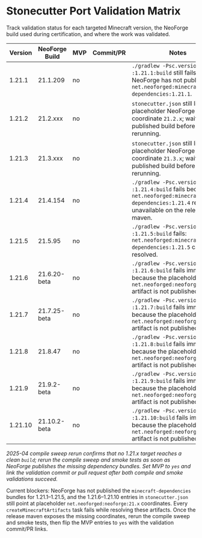 # Stonecutter Port Validation Matrix

Track validation status for each targeted Minecraft version, the NeoForge build
used during certification, and where the work was validated.

| Version | NeoForge Build | MVP | Commit/PR | Notes |
|---------|----------------|-----|-----------|-------|
| 1.21.1  | 21.1.209       | no  |           | `./gradlew -Psc.version=1.21.1 :1.21.1:build` still fails; NeoForge has not published `net.neoforged:minecraft-dependencies:1.21.1`. |
| 1.21.2  | 21.2.xxx       | no  |           | `stonecutter.json` still lists the placeholder NeoForge coordinate `21.2.x`; waiting on a published build before rerunning. |
| 1.21.3  | 21.3.xxx       | no  |           | `stonecutter.json` still lists the placeholder NeoForge coordinate `21.3.x`; waiting on a published build before rerunning. |
| 1.21.4  | 21.4.154       | no  |           | `./gradlew -Psc.version=1.21.4 :1.21.4:build` fails because `net.neoforged:minecraft-dependencies:1.21.4` remains unavailable on the release maven. |
| 1.21.5  | 21.5.95        | no  |           | `./gradlew -Psc.version=1.21.5 :1.21.5:build` fails: `net.neoforged:minecraft-dependencies:1.21.5` cannot be resolved. |
| 1.21.6  | 21.6.20-beta   | no  |           | `./gradlew -Psc.version=1.21.6 :1.21.6:build` fails immediately because the placeholder `net.neoforged:neoforge:21.6.x` artifact is not published yet. |
| 1.21.7  | 21.7.25-beta   | no  |           | `./gradlew -Psc.version=1.21.7 :1.21.7:build` fails immediately because the placeholder `net.neoforged:neoforge:21.7.x` artifact is not published yet. |
| 1.21.8  | 21.8.47        | no  |           | `./gradlew -Psc.version=1.21.8 :1.21.8:build` fails immediately because the placeholder `net.neoforged:neoforge:21.8.x` artifact is not published yet. |
| 1.21.9  | 21.9.2-beta    | no  |           | `./gradlew -Psc.version=1.21.9 :1.21.9:build` fails immediately because the placeholder `net.neoforged:neoforge:21.9.x` artifact is not published yet. |
| 1.21.10 | 21.10.2-beta   | no  |           | `./gradlew -Psc.version=1.21.10 :1.21.10:build` fails immediately because the placeholder `net.neoforged:neoforge:21.10.x` artifact is not published yet. |

_2025-04 compile sweep rerun confirms that no 1.21.x target reaches a clean
`build`; rerun the compile sweep and smoke tests as soon as NeoForge publishes
the missing dependency bundles. Set MVP to `yes` and link the validation
commit or pull request after both compile and smoke validations succeed._

Current blockers: NeoForge has not published the `minecraft-dependencies`
bundles for 1.21.1–1.21.5, and the 1.21.6–1.21.10 entries in `stonecutter.json`
still point at placeholder `net.neoforged:neoforge:21.x` coordinates. Every
`createMinecraftArtifacts` task fails while resolving these artifacts. Once the
release maven exposes the missing coordinates, rerun the compile sweep and
smoke tests, then flip the MVP entries to `yes` with the validation commit/PR
links.
